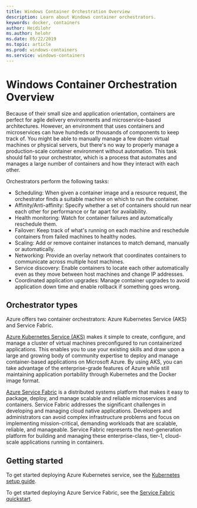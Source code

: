 ```yaml
---
title: Windows Container Orchestration Overview
description: Learn about Windows container orchestrators.
keywords: docker, containers
author: Heidilohr
ms.author: helohr
ms.date: 05/22/2019
ms.topic: article
ms.prod: windows-containers
ms.service: windows-containers
---
```

# Windows Container Orchestration Overview

Because of their small size and application orientation, containers are perfect for agile delivery environments and microservice-based architectures. However, an environment that uses containers and microservices can have hundreds or thousands of components to keep track of. You might be able to manually manage a few dozen virtual machines or physical servers, but there's no way to properly manage a production-scale container environment without automation. This task should fall to your orchestrator, which is a process that automates and manages a large number of containers and how they interact with each other.

Orchestrators perform the following tasks:

- Scheduling: When given a container image and a resource request, the orchestrator finds a suitable machine on which to run the container.
- Affinity/Anti-affinity: Specify whether a set of containers should run near each other for performance or far apart for availability.
- Health monitoring: Watch for container failures and automatically reschedule them.
- Failover: Keep track of what's running on each machine and reschedule containers from failed machines to healthy nodes.
- Scaling: Add or remove container instances to match demand, manually or automatically.
- Networking: Provide an overlay network that coordinates containers to communicate across multiple host machines.
- Service discovery: Enable containers to locate each other automatically even as they move between host machines and change IP addresses.
- Coordinated application upgrades: Manage container upgrades to avoid application down time and enable rollback if something goes wrong.

## Orchestrator types

Azure offers two container orchestrators: Azure Kubernetes Service (AKS) and Service Fabric.

[Azure Kubernetes Service (AKS)](/azure/aks/) makes it simple to create, configure, and manage a cluster of virtual machines preconfigured to run containerized applications. This enables you to use your existing skills and draw upon a large and growing body of community expertise to deploy and manage container-based applications on Microsoft Azure. By using AKS, you can take advantage of the enterprise-grade features of Azure while still maintaining application portability through Kubernetes and the Docker image format.

[Azure Service Fabric](/azure/service-fabric/) is a distributed systems platform that makes it easy to package, deploy, and manage scalable and reliable microservices and containers. Service Fabric addresses the significant challenges in developing and managing cloud native applications. Developers and administrators can avoid complex infrastructure problems and focus on implementing mission-critical, demanding workloads that are scalable, reliable, and manageable. Service Fabric represents the next-generation platform for building and managing these enterprise-class, tier-1, cloud-scale applications running in containers.

## Getting started

To get started deploying Azure Kubernetes service, see the [Kubernetes setup guide](../kubernetes/getting-started-kubernetes-windows.md).

To get started deploying Azure Service Fabric, see the [Service Fabric quickstart](/azure/service-fabric/service-fabric-quickstart-containers.md).
